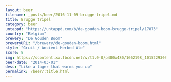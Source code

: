 ```yaml
---
layout: beer
filename: _posts/beer/2016-11-09-brugge-tripel.md
title: Brugge tripel
category: beer
untappd: "https://untappd.com/b/de-gouden-boom-brugge-tripel/17873"
country: "Belgium"
brewery: "De Gouden Boom"
breweryURL: "/brewery/de-gouden-boom.html"
style: "Gruit / Ancient Herbed Ale"
score: 8
img: https://scontent.xx.fbcdn.net/v/t1.0-0/p480x480/1662198_10152293087613745_1851257445_n.jpg?oh=a5f4357b7c19c1f153fa38d146aa4d89&oe=594899BB
beer-date: "2014-03-01"
desc: "Like a lager that warms you up"
permalink: /beer/:title.html
---
```

